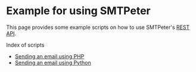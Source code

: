 # Example for using SMTPeter

This page provides some example scripts on how to use SMTPeter's
[REST API](copernica-docs:SMTPeter/rest-api "REST API").

Index of scripts

* [Sending an email using PHP](copernica-docs:SMTPeter/php-example)
* [Sending an email using Python](copernica-docs:SMTPeter/python-example)
